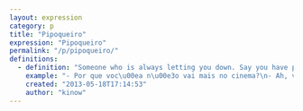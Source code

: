 ```yaml
---
layout: expression
category: p
title: "Pipoqueiro"
expression: "Pipoqueiro"
permalink: "/p/pipoqueiro/"
definitions:
  - definition: "Someone who is always letting you down. Say you have planned to go shopping, or to the movies, and this person calls you and tells s/he won't be able to make it for some random reason. He is the pipoqueiro."
    example: "- Por que voc\u00ea n\u00e3o vai mais no cinema?\n- Ah, voc\u00ea sabe n\u00e9? O Jo\u00e3o \u00e9 pipoqueiro, e me deu o bolo."
    created: "2013-05-18T17:14:53"
    author: "kinow"
---
```

